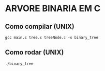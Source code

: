 # ARVORE BINARIA EM C

## Como compilar (UNIX)

```
gcc main.c tree.c treeNode.c -o binary_tree 
```

## Como rodar (UNIX)

```
./binary_tree 
```

